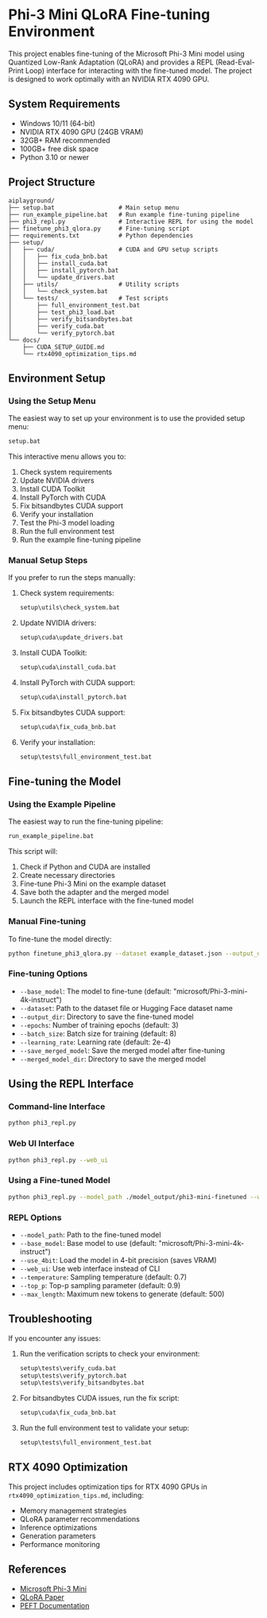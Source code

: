 # Phi-3 Mini QLoRA Fine-tuning Environment

This project enables fine-tuning of the Microsoft Phi-3 Mini model using Quantized Low-Rank Adaptation (QLoRA) and provides a REPL (Read-Eval-Print Loop) interface for interacting with the fine-tuned model. The project is designed to work optimally with an NVIDIA RTX 4090 GPU.

## System Requirements

- Windows 10/11 (64-bit)
- NVIDIA RTX 4090 GPU (24GB VRAM)
- 32GB+ RAM recommended
- 100GB+ free disk space
- Python 3.10 or newer

## Project Structure

```
aiplayground/
├── setup.bat                  # Main setup menu
├── run_example_pipeline.bat   # Run example fine-tuning pipeline
├── phi3_repl.py               # Interactive REPL for using the model
├── finetune_phi3_qlora.py     # Fine-tuning script
├── requirements.txt           # Python dependencies
├── setup/
│   ├── cuda/                  # CUDA and GPU setup scripts
│   │   ├── fix_cuda_bnb.bat
│   │   ├── install_cuda.bat
│   │   ├── install_pytorch.bat
│   │   └── update_drivers.bat
│   ├── utils/                 # Utility scripts
│   │   └── check_system.bat
│   └── tests/                 # Test scripts
│       ├── full_environment_test.bat
│       ├── test_phi3_load.bat
│       ├── verify_bitsandbytes.bat
│       ├── verify_cuda.bat
│       └── verify_pytorch.bat
└── docs/
    ├── CUDA_SETUP_GUIDE.md
    └── rtx4090_optimization_tips.md
```

## Environment Setup

### Using the Setup Menu

The easiest way to set up your environment is to use the provided setup menu:

```bash
setup.bat
```

This interactive menu allows you to:
1. Check system requirements
2. Update NVIDIA drivers
3. Install CUDA Toolkit
4. Install PyTorch with CUDA
5. Fix bitsandbytes CUDA support
6. Verify your installation
7. Test the Phi-3 model loading
8. Run the full environment test
9. Run the example fine-tuning pipeline

### Manual Setup Steps

If you prefer to run the steps manually:

1. Check system requirements:
   ```bash
   setup\utils\check_system.bat
   ```

2. Update NVIDIA drivers:
   ```bash
   setup\cuda\update_drivers.bat
   ```

3. Install CUDA Toolkit:
   ```bash
   setup\cuda\install_cuda.bat
   ```

4. Install PyTorch with CUDA support:
   ```bash
   setup\cuda\install_pytorch.bat
   ```

5. Fix bitsandbytes CUDA support:
   ```bash
   setup\cuda\fix_cuda_bnb.bat
   ```

6. Verify your installation:
   ```bash
   setup\tests\full_environment_test.bat
   ```

## Fine-tuning the Model

### Using the Example Pipeline

The easiest way to run the fine-tuning pipeline:

```bash
run_example_pipeline.bat
```

This script will:
1. Check if Python and CUDA are installed
2. Create necessary directories
3. Fine-tune Phi-3 Mini on the example dataset
4. Save both the adapter and the merged model
5. Launch the REPL interface with the fine-tuned model

### Manual Fine-tuning

To fine-tune the model directly:

```bash
python finetune_phi3_qlora.py --dataset example_dataset.json --output_dir ./model_output/phi3-mini-finetuned
```

### Fine-tuning Options

- `--base_model`: The model to fine-tune (default: "microsoft/Phi-3-mini-4k-instruct")
- `--dataset`: Path to the dataset file or Hugging Face dataset name
- `--output_dir`: Directory to save the fine-tuned model
- `--epochs`: Number of training epochs (default: 3)
- `--batch_size`: Batch size for training (default: 8)
- `--learning_rate`: Learning rate (default: 2e-4)
- `--save_merged_model`: Save the merged model after fine-tuning
- `--merged_model_dir`: Directory to save the merged model

## Using the REPL Interface

### Command-line Interface

```bash
python phi3_repl.py
```

### Web UI Interface

```bash
python phi3_repl.py --web_ui
```

### Using a Fine-tuned Model

```bash
python phi3_repl.py --model_path ./model_output/phi3-mini-finetuned --web_ui
```

### REPL Options

- `--model_path`: Path to the fine-tuned model
- `--base_model`: Base model to use (default: "microsoft/Phi-3-mini-4k-instruct")
- `--use_4bit`: Load the model in 4-bit precision (saves VRAM)
- `--web_ui`: Use web interface instead of CLI
- `--temperature`: Sampling temperature (default: 0.7)
- `--top_p`: Top-p sampling parameter (default: 0.9)
- `--max_length`: Maximum new tokens to generate (default: 500)

## Troubleshooting

If you encounter any issues:

1. Run the verification scripts to check your environment:
   ```bash
   setup\tests\verify_cuda.bat
   setup\tests\verify_pytorch.bat
   setup\tests\verify_bitsandbytes.bat
   ```

2. For bitsandbytes CUDA issues, run the fix script:
   ```bash
   setup\cuda\fix_cuda_bnb.bat
   ```

3. Run the full environment test to validate your setup:
   ```bash
   setup\tests\full_environment_test.bat
   ```

## RTX 4090 Optimization

This project includes optimization tips for RTX 4090 GPUs in `rtx4090_optimization_tips.md`, including:

- Memory management strategies
- QLoRA parameter recommendations
- Inference optimizations
- Generation parameters
- Performance monitoring

## References

- [Microsoft Phi-3 Mini](https://huggingface.co/microsoft/Phi-3-mini-4k-instruct)
- [QLoRA Paper](https://arxiv.org/abs/2305.14314)
- [PEFT Documentation](https://huggingface.co/docs/peft)
